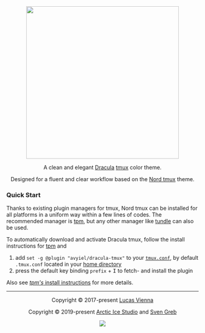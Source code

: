 <div align="center"><img src="https://draculatheme.com/assets/img/icons/dracula.svg" width="400"/></div>

<p align="center">A clean and elegant <a href="https://draculatheme.com/" target="_blank">Dracula</a> <a href="https://tmux.github.io" target="_blank">tmux</a> color theme.</p>

<p align="center">Designed for a fluent and clear workflow based on the <a href="https://www.nordtheme.com" target="_blank">Nord tmux</a> theme.</p>

### Quick Start

Thanks to existing plugin managers for tmux, Nord tmux can be installed for all platforms in a uniform way within a few lines of codes. The recommended manager is [tpm][gh-tmux-plugins/tpm], but any other manager like [tundle][gh-javier-lopez/tundle] can also be used.

To automatically download and activate Dracula tmux, follow the install instructions for [tpm][gh-tmux-plugins/tpm] and

1. add `set -g @plugin "avyiel/dracula-tmux"` to your [`tmux.conf`][tmux-man-tmux.conf], by default `.tmux.conf` located in your [home directory][wiki-home_dir]
2. press the default key binding `prefix` + <kbd>I</kbd> to fetch- and install the plugin

Also see [_tpm's_ install instructions][gh-tpm-docs-install-plugins] for more details.


---

<p align="center">Copyright &copy; 2017-present <a href="https://lucasvienna.dev" target="_blank">Lucas Vienna</a></p>
<p align="center">Copyright &copy; 2019-present <a href="https://www.arcticicestudio.com" target="_blank">Arctic Ice Studio</a> and <a href="https://www.svengreb.de" target="_blank">Sven Greb</a></p>

<p align="center"><a href="https://github.com/avyiel/dracula-tmux/blob/develop/LICENSE.md"><img src="https://img.shields.io/static/v1.svg?style=flat-square&label=License&message=MIT&logoColor=f8f8f2&logo=github&colorA=282a36&colorB=6272a4"/></a></p>

[gh-javier-lopez/tundle]: https://github.com/javier-lopez/tundle
[gh-tmux-plugins/tpm]: https://github.com/tmux-plugins/tpm
[gh-tpm-docs-install-plugins]: https://github.com/tmux-plugins/tpm#installing-plugins
[tmux-man-tmux.conf]: http://man.openbsd.org/OpenBSD-current/man1/tmux.1#FILES
[wiki-home_dir]: https://en.wikipedia.org/wiki/Home_directory
